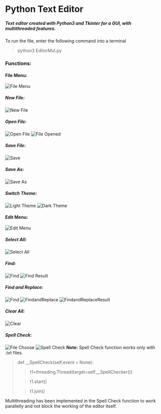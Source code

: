 # Python Text Editor #
##### Text editor created with Python3 and Tkinter for a GUI, with multithreaded features. #####

To run the file, enter the following command into a terminal
>python3 EditorMul.py

### Functions:
#### File Menu:
![File Menu](FileMenu.jpg)

##### New File:
![New File](NewFile.jpg)

##### Open File:
![Open File](FileOpen.jpg)
![File Opened](FullScreen.jpg)

##### Save File:
![Save](FileSave.jpg)

##### Save As:
![Save As](FileSaveAs.jpg)

##### Switch Theme:
![Light Theme](Light.jpg)
![Dark Theme](Dark.jpg)

#### Edit Menu:
![Edit Menu](EditMenu.jpg)

##### Select All:
![Select All](SelectAll.jpg)

##### Find:
![Find](Find.jpg)
![Find Result](FindResult.jpg)

##### Find and Replace:
![Find](FindandReplace.jpg)
![FindandReplace](FindandReplace2.jpg)
![FindandReplaceResult](FindandReplaceResult.jpg)

##### Clear All:
![Clear](Clear.jpg)

##### Spell Check:
![File Choose](SpellCheckSelectFile.jpg)
![Spell Check](SpellCheck.jpg)
**Note:** Spell Check function works only with .txt files.<br>
>def \__SpellCheck(self,event = None):
>
>>t1=threading.Thread(target=self.\__SpellChecker())
>
>>t1.start()
>
>>t1.join()
>
Multithreading has been implemented in the Spell Check function to work parallelly and not block the working of the editor itself.
